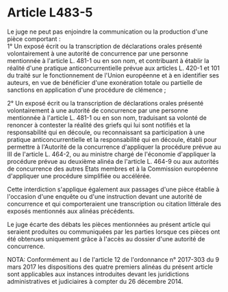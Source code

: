 # Article L483-5

Le juge ne peut pas enjoindre la communication ou la production d'une pièce comportant :\
1° Un exposé écrit ou la transcription de déclarations orales présenté volontairement à une autorité de concurrence par une personne mentionnée à l'article L. 481-1 ou en son nom, et contribuant à établir la réalité d'une pratique anticoncurrentielle prévue aux articles L. 420-1 et 101 du traité sur le fonctionnement de l'Union européenne et à en identifier ses auteurs, en vue de bénéficier d'une exonération totale ou partielle de sanctions en application d'une procédure de clémence ;

2° Un exposé écrit ou la transcription de déclarations orales présenté volontairement à une autorité de concurrence par une personne mentionnée à l'article L. 481-1 ou en son nom, traduisant sa volonté de renoncer à contester la réalité des griefs qui lui sont notifiés et la responsabilité qui en découle, ou reconnaissant sa participation à une pratique anticoncurrentielle et la responsabilité qui en découle, établi pour permettre à l'Autorité de la concurrence d'appliquer la procédure prévue au III de l'article L. 464-2, ou au ministre chargé de l'économie d'appliquer la procédure prévue au deuxième alinéa de l'article L. 464-9 ou aux autorités de concurrence des autres Etats membres et à la Commission européenne d'appliquer une procédure simplifiée ou accélérée.

Cette interdiction s'applique également aux passages d'une pièce établie à l'occasion d'une enquête ou d'une instruction devant une autorité de concurrence et qui comporteraient une transcription ou citation littérale des exposés mentionnés aux alinéas précédents.

Le juge écarte des débats les pièces mentionnées au présent article qui seraient produites ou communiquées par les parties lorsque ces pièces ont été obtenues uniquement grâce à l'accès au dossier d'une autorité de concurrence.

NOTA:
Conformément au I de l'article 12 de l'ordonnance n° 2017-303 du 9 mars 2017 les dispositions des quatre premiers alinéas du présent article sont applicables aux instances introduites devant les juridictions administratives et judiciaires à compter du 26 décembre 2014.
